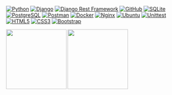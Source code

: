 [![Python](https://img.shields.io/badge/-Python-black?style=flat&logo=Python)](https://www.python.org/)
[![Django](https://img.shields.io/badge/-Django-092e20?style=flat&logo=Django)](https://www.djangoproject.com/)
[![Django Rest Framework](https://img.shields.io/badge/-Django%20Rest%20Framework-red?style=flat&logo=Django)](https://www.django-rest-framework.org/)
[![GitHub](https://img.shields.io/badge/-GitHub-181717?style=flat&logo=github)](https://github.com/vkfedosov)
[![SQLite](https://img.shields.io/badge/-SQLite-46a2f1?style=flat&logo=SQLite)](https://sqlite.org/index.html)
[![PostgreSQL](https://img.shields.io/badge/-PostgreSQL-336791?style=flat&logo=PostgreSQL)](https://www.postgresql.org/)
[![Postman](https://img.shields.io/badge/-Postman-FCA121?style=flat&logo=Postman)](https://www.postman.com/)
[![Docker](https://img.shields.io/badge/-Docker-0db7ed?style=flat&logo=docker&logoColor=white)](https://www.docker.com/)
[![Nginx](https://img.shields.io/badge/-Nginx-brightgreen?style=flat&logo=nginx)](https://nginx.org/ru/)
[![Ubuntu](https://img.shields.io/badge/-Ubuntu-black?style=flat&logo=ubuntu)](https://ubuntu.com/)
[![Unittest](https://img.shields.io/badge/-Unittest-grey?style=flat&logo=Unittest)](https://docs.python.org/3/library/unittest.html)
[![HTML5](https://img.shields.io/badge/-HTML5-%23E44D27?style=flat&logo=html5&logoColor=ffffff)](http://htmlbook.ru/html5)
[![CSS3](https://img.shields.io/badge/-CSS3-%231572B6?style=flat&logo=css3)](http://htmlbook.ru/css3)
[![Bootstrap](https://img.shields.io/badge/-Bootstrap-blueviolet?style=flat&logo=Bootstrap&logoColor=white)](https://getbootstrap.com/)

<div>
  <a href="https://github-readme-stats.vercel.app/api?username=vkfedosov&hide=contribs&show_icons=true&theme=dark">
    <img  align="left" height="165" src="https://github-readme-stats.vercel.app/api?username=vkfedosov&hide=contribs&show_icons=true&theme=dark" />
  </a>
  <a href="https://github-readme-stats.vercel.app/api/top-langs/?username=vadikam100500&layout=compact&theme=dark">
    <img align="center" height="165" src="https://github-readme-stats.vercel.app/api/top-langs/?username=vkfedosov&layout=compact&theme=dark" />
  </a>
</div>

